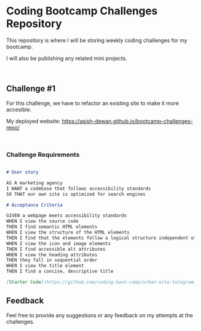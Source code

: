 # Coding Bootcamp Challenges Repository

This repository is where I will be storing weekly coding challenges for my bootcamp.

I will also be publishing any related mini projects.



<br>

## Challenge #1

For this challenge, we have to refactor an existing site to make it more accesible. 

My deployed website: https://asish-dewan.github.io/bootcamp-challenges-repo/

<br>

### Challenge Requirements
```markdown

# User story

AS A marketing agency
I WANT a codebase that follows accessibility standards
SO THAT our own site is optimized for search engines

# Acceptance Criteria

GIVEN a webpage meets accessibility standards
WHEN I view the source code
THEN I find semantic HTML elements
WHEN I view the structure of the HTML elements
THEN I find that the elements follow a logical structure independent of styling and positioning
WHEN I view the icon and image elements
THEN I find accessible alt attributes
WHEN I view the heading attributes
THEN they fall in sequential order
WHEN I view the title element
THEN I find a concise, descriptive title

[Starter Code](https://github.com/coding-boot-camp/urban-octo-telegram)

```
## Feedback

Feel free to provide any suggestions or any feedback on my attempts at the challenges.